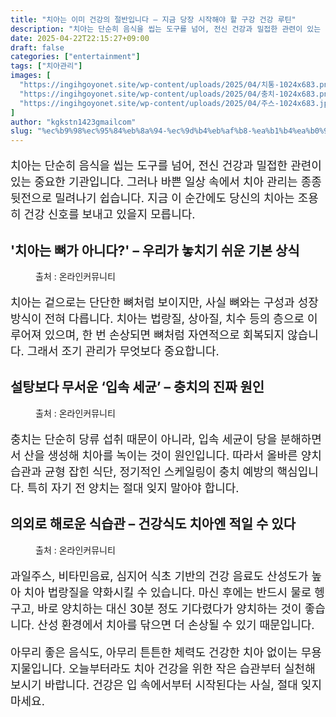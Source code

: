 ```yaml
---
title: "치아는 이미 건강의 절반입니다 – 지금 당장 시작해야 할 구강 건강 루틴"
description: "치아는 단순히 음식을 씹는 도구를 넘어, 전신 건강과 밀접한 관련이 있는 중요한 기관입니다. 그러나 바쁜 일상 속에서 치아 관리는 종종 뒷전으로 밀려나기 쉽습니다. 지금 이 순간에도 당신의 치아는 조용히 건강 신호를 보내고 있을지 모릅니다."
date: 2025-04-22T22:15:27+09:00
draft: false
categories: ["entertainment"]
tags: ["치아관리"]
images: [
  "https://ingihgoyonet.site/wp-content/uploads/2025/04/치통-1024x683.png"
  "https://ingihgoyonet.site/wp-content/uploads/2025/04/충치-1024x683.png"
  "https://ingihgoyonet.site/wp-content/uploads/2025/04/주스-1024x683.jpg"
]
author: "kgkstn1423gmailcom"
slug: "%ec%b9%98%ec%95%84%eb%8a%94-%ec%9d%b4%eb%af%b8-%ea%b1%b4%ea%b0%95%ec%9d%98-%ec%a0%88%eb%b0%98%ec%9e%85%eb%8b%88%eb%8b%a4-%ec%a7%80%ea%b8%88-%eb%8b%b9%ec%9e%a5-%ec%8b%9c%ec%9e%91%ed%95%b4"
---
```


<p style="font-size:18px">치아는 단순히 음식을 씹는 도구를 넘어, 전신 건강과 밀접한 관련이 있는 중요한 기관입니다. 그러나 바쁜 일상 속에서 치아 관리는 종종 뒷전으로 밀려나기 쉽습니다. 지금 이 순간에도 당신의 치아는 조용히 건강 신호를 보내고 있을지 모릅니다.</p> <h2 >'치아는 뼈가 아니다?' – 우리가 놓치기 쉬운 기본 상식</h2> <figure ><img src="https://ingihgoyonet.site/wp-content/uploads/2025/04/치통-1024x683.png" alt="" style="aspect-ratio:16/9;object-fit:cover"/><figcaption >출처 : 온라인커뮤니티</figcaption></figure> <p style="font-size:18px">치아는 겉으로는 단단한 뼈처럼 보이지만, 사실 뼈와는 구성과 성장 방식이 전혀 다릅니다. 치아는 법랑질, 상아질, 치수 등의 층으로 이루어져 있으며, 한 번 손상되면 뼈처럼 자연적으로 회복되지 않습니다. 그래서 조기 관리가 무엇보다 중요합니다.</p> <h2 >설탕보다 무서운 ‘입속 세균’ – 충치의 진짜 원인</h2> <figure ><img src="https://ingihgoyonet.site/wp-content/uploads/2025/04/충치-1024x683.png" alt="" style="aspect-ratio:16/9;object-fit:cover"/><figcaption >출처 : 온라인커뮤니티</figcaption></figure> <p style="font-size:18px">충치는 단순히 당류 섭취 때문이 아니라, 입속 세균이 당을 분해하면서 산을 생성해 치아를 녹이는 것이 원인입니다. 따라서 올바른 양치 습관과 균형 잡힌 식단, 정기적인 스케일링이 충치 예방의 핵심입니다. 특히 자기 전 양치는 절대 잊지 말아야 합니다.</p> <h2 >의외로 해로운 식습관 – 건강식도 치아엔 적일 수 있다</h2> <figure ><img src="https://ingihgoyonet.site/wp-content/uploads/2025/04/주스-1024x683.jpg" alt="" style="aspect-ratio:16/9;object-fit:cover"/><figcaption >출처 : 온라인커뮤니티</figcaption></figure> <p style="font-size:18px">과일주스, 비타민음료, 심지어 식초 기반의 건강 음료도 산성도가 높아 치아 법랑질을 약화시킬 수 있습니다. 마신 후에는 반드시 물로 헹구고, 바로 양치하는 대신 30분 정도 기다렸다가 양치하는 것이 좋습니다. 산성 환경에서 치아를 닦으면 더 손상될 수 있기 때문입니다.</p> <p style="font-size:18px">아무리 좋은 음식도, 아무리 튼튼한 체력도 건강한 치아 없이는 무용지물입니다. 오늘부터라도 치아 건강을 위한 작은 습관부터 실천해보시기 바랍니다. 건강은 입 속에서부터 시작된다는 사실, 절대 잊지 마세요.</p>
